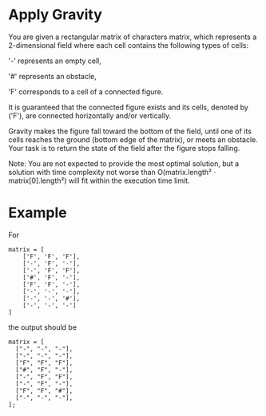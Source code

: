 # Apply Gravity
You are given a rectangular matrix of characters matrix, which represents a 2-dimensional field where each cell contains the following types of cells:

'-' represents an empty cell,

'#' represents an obstacle,

'F' corresponds to a cell of a connected figure.

It is guaranteed that the connected figure exists and its cells, denoted by ('F'), are connected horizontally and/or vertically.

Gravity makes the figure fall toward the bottom of the field, until one of its cells reaches the ground (bottom edge of the matrix), or meets an obstacle. Your task is to return the state of the field after the figure stops falling.

Note: You are not expected to provide the most optimal solution, but a solution with time complexity not worse than
O(matrix.length² · matrix[0].length²) will fit within the execution time limit.

# Example
For

```
matrix = [
    ['F', 'F', 'F'],
    ['-', 'F', '-'],
    ['-', 'F', 'F'],
    ['#', 'F', '-'],
    ['F', 'F', '-'],
    ['-', '-', '-'],
    ['-', '-', '#'],
    ['-', '-', '-']
]
```


the output should be

```
matrix = [
  ["-", "-", "-"],
  ["-", "-", "-"],
  ["F", "F", "F"],
  ["#", "F", "-"],
  ["-", "F", "F"],
  ["-", "F", "-"],
  ["F", "F", "#"],
  ["-", "-", "-"],
];
```
